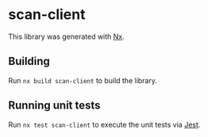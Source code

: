 # scan-client

This library was generated with [Nx](https://nx.dev).

## Building

Run `nx build scan-client` to build the library.

## Running unit tests

Run `nx test scan-client` to execute the unit tests via [Jest](https://jestjs.io).
